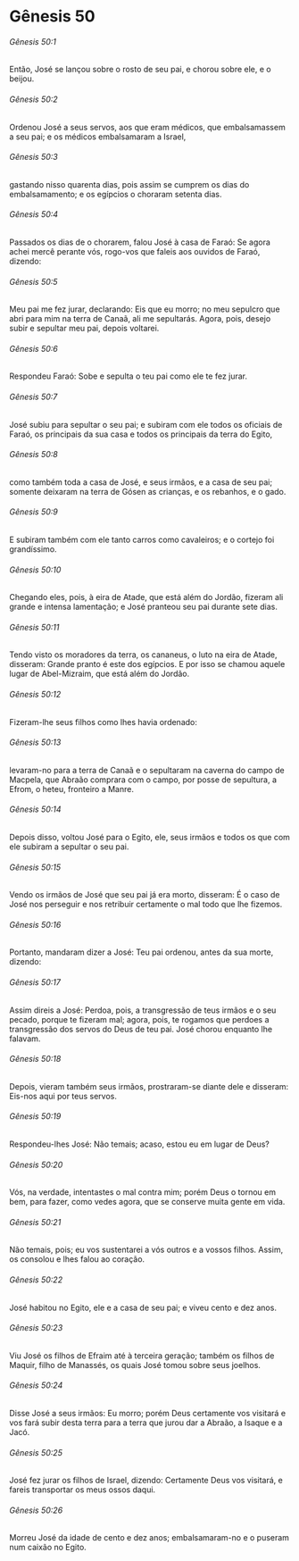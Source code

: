 # Gênesis 50

###### Gênesis 50:1

Então, José se lançou sobre o rosto de seu pai, e chorou sobre ele, e o beijou.

###### Gênesis 50:2

Ordenou José a seus servos, aos que eram médicos, que embalsamassem a seu pai; e os médicos embalsamaram a Israel,

###### Gênesis 50:3

gastando nisso quarenta dias, pois assim se cumprem os dias do embalsamamento; e os egípcios o choraram setenta dias.

###### Gênesis 50:4

Passados os dias de o chorarem, falou José à casa de Faraó: Se agora achei mercê perante vós, rogo-vos que faleis aos ouvidos de Faraó, dizendo:

###### Gênesis 50:5

Meu pai me fez jurar, declarando: Eis que eu morro; no meu sepulcro que abri para mim na terra de Canaã, ali me sepultarás. Agora, pois, desejo subir e sepultar meu pai, depois voltarei.

###### Gênesis 50:6

Respondeu Faraó: Sobe e sepulta o teu pai como ele te fez jurar.

###### Gênesis 50:7

José subiu para sepultar o seu pai; e subiram com ele todos os oficiais de Faraó, os principais da sua casa e todos os principais da terra do Egito,

###### Gênesis 50:8

como também toda a casa de José, e seus irmãos, e a casa de seu pai; somente deixaram na terra de Gósen as crianças, e os rebanhos, e o gado.

###### Gênesis 50:9

E subiram também com ele tanto carros como cavaleiros; e o cortejo foi grandíssimo.

###### Gênesis 50:10

Chegando eles, pois, à eira de Atade, que está além do Jordão, fizeram ali grande e intensa lamentação; e José pranteou seu pai durante sete dias.

###### Gênesis 50:11

Tendo visto os moradores da terra, os cananeus, o luto na eira de Atade, disseram: Grande pranto é este dos egípcios. E por isso se chamou aquele lugar de Abel-Mizraim, que está além do Jordão.

###### Gênesis 50:12

Fizeram-lhe seus filhos como lhes havia ordenado:

###### Gênesis 50:13

levaram-no para a terra de Canaã e o sepultaram na caverna do campo de Macpela, que Abraão comprara com o campo, por posse de sepultura, a Efrom, o heteu, fronteiro a Manre.

###### Gênesis 50:14

Depois disso, voltou José para o Egito, ele, seus irmãos e todos os que com ele subiram a sepultar o seu pai.

###### Gênesis 50:15

Vendo os irmãos de José que seu pai já era morto, disseram: É o caso de José nos perseguir e nos retribuir certamente o mal todo que lhe fizemos.

###### Gênesis 50:16

Portanto, mandaram dizer a José: Teu pai ordenou, antes da sua morte, dizendo:

###### Gênesis 50:17

Assim direis a José: Perdoa, pois, a transgressão de teus irmãos e o seu pecado, porque te fizeram mal; agora, pois, te rogamos que perdoes a transgressão dos servos do Deus de teu pai. José chorou enquanto lhe falavam.

###### Gênesis 50:18

Depois, vieram também seus irmãos, prostraram-se diante dele e disseram: Eis-nos aqui por teus servos.

###### Gênesis 50:19

Respondeu-lhes José: Não temais; acaso, estou eu em lugar de Deus?

###### Gênesis 50:20

Vós, na verdade, intentastes o mal contra mim; porém Deus o tornou em bem, para fazer, como vedes agora, que se conserve muita gente em vida.

###### Gênesis 50:21

Não temais, pois; eu vos sustentarei a vós outros e a vossos filhos. Assim, os consolou e lhes falou ao coração.

###### Gênesis 50:22

José habitou no Egito, ele e a casa de seu pai; e viveu cento e dez anos.

###### Gênesis 50:23

Viu José os filhos de Efraim até à terceira geração; também os filhos de Maquir, filho de Manassés, os quais José tomou sobre seus joelhos.

###### Gênesis 50:24

Disse José a seus irmãos: Eu morro; porém Deus certamente vos visitará e vos fará subir desta terra para a terra que jurou dar a Abraão, a Isaque e a Jacó.

###### Gênesis 50:25

José fez jurar os filhos de Israel, dizendo: Certamente Deus vos visitará, e fareis transportar os meus ossos daqui.

###### Gênesis 50:26

Morreu José da idade de cento e dez anos; embalsamaram-no e o puseram num caixão no Egito.

